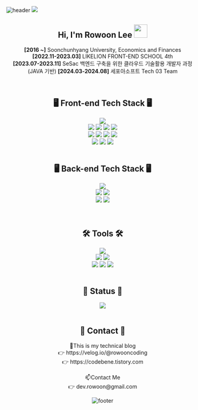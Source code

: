 ![header](https://capsule-render.vercel.app/api?section=header&type=waving&color=0:B983FF,100:99FEFF)
<img src="https://i.esdrop.com/d/f/dTxR5z7aIl/kcrkeLzgWE.png">

<div align=center>


<h2> Hi, I'm Rowoon Lee <img src="https://camo.githubusercontent.com/e8e7b06ecf583bc040eb60e44eb5b8e0ecc5421320a92929ce21522dbc34c891/68747470733a2f2f6d656469612e67697068792e636f6d2f6d656469612f6876524a434c467a6361737252346961377a2f67697068792e676966" width="35" data-canonical-src="https://media.giphy.com/media/hvRJCLFzcasrR4ia7z/giphy.gif" style="max-width: 100%;" /> </h2>

**[2016 ~]** Soonchunhyang University, Economics and Finances<br>
**[2022.11-2023.03]** LIKELION FRONT-END SCHOOL 4th<br>
**[2023.07-2023.11]** SeSac 백엔드 구축을 위한 클라우드 기술활용 개발자 과정(JAVA 기반)
**[2024.03-2024.08]** 세포아소프트 Tech 03 Team

<br/>
<h2>🖥️ Front-end Tech Stack 🖥️</h2>

<span>
<img src="https://img.shields.io/badge/-HTML-%23E34F26?style=for-the-badge&logo=HTML5&logoColor=white">

<br />
<img src="https://img.shields.io/badge/-CSS-%231572B6?style=for-the-badge&logo=CSS3&logoColor=white">
<img src="https://img.shields.io/badge/Tailwind CSS-06B6D4?style=for-the-badge&logo=Tailwind CSS&logoColor=white">
<img src="https://img.shields.io/badge/CSSmodules-000000?style=for-the-badge&logo=Tailwind CSS&logoColor=white">
<img src="https://img.shields.io/badge/Tailwind CSS-06B6D4?style=for-the-badge&logo=Tailwind CSS&logoColor=white">
<br />
<img src="https://img.shields.io/badge/-JavaScript-%23F7DF1E?style=for-the-badge&logo=JavaScript&logoColor=white">
<img src="https://img.shields.io/badge/-React-%2361DAFB?style=for-the-badge&logo=React&logoColor=black">
<img src="https://img.shields.io/badge/Next.js-000000?style=for-the-badge&logo=Next.js&logoColor=white">
<img src="https://img.shields.io/badge/Gatsby-663399?style=for-the-badge&logo=Tailwind CSS&logoColor=white">
<br />
<img src="https://img.shields.io/badge/mongoDB-47A248?style=for-the-badge&logo=MongoDB&logoColor=white">
<img src="https://img.shields.io/badge/firebase-FFCA28?style=for-the-badge&logo=firebase&logoColor=white">
<img src="https://img.shields.io/badge/node.js-339933?style=for-the-badge&logo=Node.js&logoColor=white">
</span>
<br/><br/>
<h2>🖥️ Back-end Tech Stack 🖥️</h2>
<img src="https://img.shields.io/badge/java-007396?style=for-the-badge&logo=java&logoColor=white">
<br>
<img src="https://img.shields.io/badge/oracle-F80000?style=for-the-badge&logo=oracle&logoColor=white">
<img src="https://img.shields.io/badge/mysql-4479A1?style=for-the-badge&logo=mysql&logoColor=white">
<br>
<img src="https://img.shields.io/badge/spring-6DB33F?style=for-the-badge&logo=spring&logoColor=white">
<img src="https://img.shields.io/badge/springboot-6DB33F?style=for-the-badge&logo=springboot&logoColor=white">
<br>
<br/><br/>
<h2>🛠 Tools 🛠</h2>
<span>
<img src="https://img.shields.io/badge/-Notion-%23000000?style=for-the-badge&logo=Notion&logoColor=white">
<br />
<img src="https://img.shields.io/badge/-Figma-%23F24E1E?style=for-the-badge&logo=Slack&logoColor=white">
<img src="https://img.shields.io/badge/github-181717?style=for-the-badge&logo=github&logoColor=white">
<br />
<img src="https://img.shields.io/badge/git-F05032?style=for-the-badge&logo=git&logoColor=white">
<img src="https://img.shields.io/badge/Visual Studio Code-007ACC?style=for-the-badge&logo=git&logoColor=white">
<img src="https://img.shields.io/badge/Velog-20C997?style=for-the-badge&logo=git&logoColor=white">
</span>
<br><br>
<h2>🌳 Status 🌳</h2>
<img src="https://github-readme-stats-git-masterrstaa-rickstaa.vercel.app/api?username=rowooncoding&&show_icons=true&theme=dark">
<br><br>
<h2>👣 Contact 👣</h2>
🔭This is my technical blog<br> 
👉 https://velog.io/@rowooncoding<br>
👉 https://codebene.tistory.com<br><br> 
📫Contact Me<br> 
👉 dev.rowoon@gmail.com<br>

![footer](https://capsule-render.vercel.app/api?section=footer&type=waving&color=0:B983FF,100:99FEFF)
